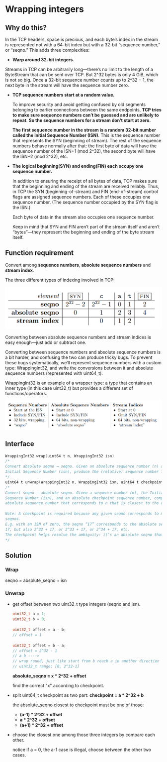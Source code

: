 # Wrapping integers

## Why do this?

In the TCP headers, space is precious, and each byte’s index in the stream is represented not with a 64-bit index but with a 32-bit “sequence number,” or “seqno.” This adds three complexities:

-  **Warp around 32-bit integers.** 

  Streams in TCP can be arbitrarily long—there’s no limit to the length of a ByteStream that can be sent over TCP. But 2^32 bytes is only 4 GiB, which is not so big. Once a 32-bit sequence number counts up to 2^32 − 1, the next byte in the stream will have the sequence number zero.

- **TCP sequence numbers start at a random value.**

  To improve security and avoid getting confused by old segments belonging to earlier connections between the same endpoints, **TCP tries to make sure sequence numbers can’t be guessed and are unlikely to repeat**. **So the sequence numbers for a stream don’t start at zero.** 

  **The first sequence number in the stream is a random 32-bit number called the Initial Sequence Number (ISN)**. This is the sequence number that represents the SYN (beginning of stream). The rest of the sequence numbers behave normally after that: the first byte of data will have the sequence number of the ISN+1 (mod 2^32), the second byte will have the ISN+2 (mod 2^32), etc.

- **The logical beginning(SYN) and ending(FIN) each occupy one sequence number.**

  In addition to ensuring the receipt of all bytes of data, TCP makes sure that the beginning and ending of the stream are received reliably. Thus, in TCP the SYN (beginning-of-stream) and FIN (end-of-stream) control flags are assigned sequence numbers. Each of these occupies one sequence number. (The sequence number occupied by the SYN flag is the ISN.) 

  Each byte of data in the stream also occupies one sequence number. 

  Keep in mind that SYN and FIN aren’t part of the stream itself and aren’t “bytes”—they represent the beginning and ending of the byte stream itself.

## Function requirement

Convert among **sequence numbers**, **absolute sequence numbers** and **stream index**.

The three different types of indexing involved in TCP:

![index](./pic/sequence_index.png)

Converting between absolute sequence numbers and stream indices is easy enough—just add or subtract one. 

Converting between sequence numbers and absolute sequence numbers is a bit harder, and confusing the two can produce tricky bugs. To prevent these bugs systematically, we’ll represent sequence numbers with a custom type: WrappingInt32, and write the conversions between it and absolute sequence numbers (represented with uint64_t). 

WrappingInt32 is an example of a wrapper type: a type that contains an inner type (in this case uint32_t) but provides a different set of functions/operators.

![index_table](./pic/index_table.png)

## Interface

```c++
WrappingInt32 wrap(uint64 t n, WrappingInt32 isn)
/*
Convert absolute seqno → seqno. Given an absolute sequence number (n) and an
Initial Sequence Number (isn), produce the (relative) sequence number for n.
*/
uint64 t unwrap(WrappingInt32 n, WrappingInt32 isn, uint64 t checkpoint)
/*
Convert seqno → absolute seqno. Given a sequence number (n), the Initial
Sequence Number (isn), and an absolute checkpoint sequence number, compute the
absolute sequence number that corresponds to n that is closest to the checkpoint.

Note: A checkpoint is required because any given seqno corresponds to many absolute
seqnos. 
E.g. with an ISN of zero, the seqno “17” corresponds to the absolute seqno of
17, but also 2^32 + 17, or 2^33 + 17, or 2^34 + 17, etc.
The checkpoint helps resolve the ambiguity: it’s an absolute seqno that the user of this class knows is “in the ballpark” of the correct answer. Here, “in the ballpark” can mean any 64-bit number that’s within ±2^31 of the right answer. In your TCP implementation, you’ll use the index of the last reassembled byte as the checkpoint.
*/
```

## Solution

### Wrap

seqno = absolute_seqno + isn

### Unwrap

- get offset between two uint32_t type integers (seqno and isn).

  ```c++
  uint32_t a = 1;
  uint32_t b = 0;
  
  uint32_t offset = a - b;
  // offset = 1
  
  uint32_t offset = b - a;
  // offset = 2^32 - 1
  // a b ---->
  // wrap round, just like start from b reach a in another direction 
  // uint32_t range: [0, 2^32-1]
  ```

  **absolute_seqno = x * 2^32 + offset**

  find the correct "x" according to checkpoint.

- split uint64_t checkpoint as two part: **checkpoint = a * 2^32 + b**

  the absolute_seqno closest to checkpoint must be one of those:

  - **(a-1) * 2^32 + offset** 
  - **a * 2^32 + offset**
  - **(a+1) * 2^32 + offset**

- choose the closest one among those three integers by compare each other.

  notice if a = 0, the a-1 case is illegal, choose between the other two cases.